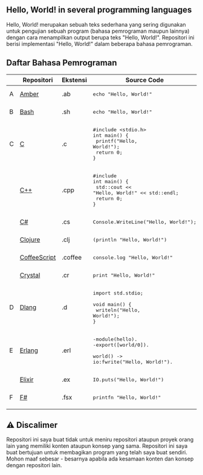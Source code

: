 ## Hello, World! in several programming languages

Hello, World! merupakan sebuah teks sederhana yang sering digunakan untuk pengujian sebuah program (bahasa pemrograman maupun lainnya) dengan cara menampilkan output berupa teks "Hello, World!". Repositori ini berisi implementasi "Hello, World!" dalam beberapa bahasa pemrograman.

## Daftar Bahasa Pemrograman

|     | Repositori                                                                                                           | Ekstensi | Source Code                                                                                                                 |
| --- | -------------------------------------------------------------------------------------------------------------------- | -------- | --------------------------------------------------------------------------------------------------------------------------- |
| A   | [Amber](https://github.com/codewithfahmi/hello-world-in-several-programming-languages/tree/main/amber)               | .ab      | <pre lang="ember">echo "Hello, World!"</pre>                                                                                |
| B   | [Bash](https://github.com/codewithfahmi/hello-world-in-several-programming-languages/tree/main/bash)                 | .sh      | <pre lang="bash">echo "Hello, World!"</pre>                                                                                 |
| C   | [C](https://github.com/codewithfahmi/hello-world-in-several-programming-languages/tree/main/c)                       | .c       | <pre lang="c">#include <stdio.h>&#13;int main() {&#13; printf("Hello, World!");&#13; return 0;&#13;}</pre>                   |
|     | [C++](https://github.com/codewithfahmi/hello-world-in-several-programming-languages/tree/main/c%2B%2B)               | .cpp     | <pre lang="cpp">#include <iostream> &#13;int main() {&#13; std::cout << "Hello, World!" << std::endl;&#13; return 0;&#13;}</pre> |
|     | [C#](https://github.com/codewithfahmi/hello-world-in-several-programming-languages/tree/main/c%23)                   | .cs      | <pre lang="csharp">Console.WriteLine("Hello, World!");</pre>                                                                |
|     | [Clojure](https://github.com/codewithfahmi/hello-world-in-several-programming-languages/tree/main/clojure)           | .clj     | <pre lang="clojure">(println "Hello, World!")</pre>                                                                         |
|     | [CoffeeScript](https://github.com/codewithfahmi/hello-world-in-several-programming-languages/tree/main/coffeescript) | .coffee  | <pre lang="coffeescript">console.log "Hello, World!"</pre>                                                                  |
|     | [Crystal](https://github.com/codewithfahmi/hello-world-in-several-programming-languages/tree/main/crystal)           | .cr      | <pre lang="crystal">print "Hello, World!"</pre>                                                                             |
| D   | [Dlang](https://github.com/codewithfahmi/hello-world-in-several-programming-languages/tree/main/d)                   | .d       | <pre lang="d">import std.stdio;&#13;&#13;void main() {&#13; writeln("Hello, World!");&#13;}                                         |
| E   | [Erlang](https://github.com/codewithfahmi/hello-world-in-several-programming-languages/tree/main/erlang)             | .erl     | <pre lang="erlang">-module(hello).&#13;-export([world/0]).&#13;&#13;world() -> io:fwrite("Hello, World!").</pre>               |
|     | [Elixir](https://github.com/codewithfahmi/hello-world-in-several-programming-languages/tree/main/elixir)             | .ex      | <pre lang="elixir">IO.puts("Hello, World!")</pre>                                                                           |
| F   | [F#](https://github.com/codewithfahmi/hello-world-in-several-programming-languages/tree/main/fsharp)                 | .fsx     | <pre lang="fsharp">printfn "Hello, World!"</pre>                                                                            |
|     |

## ⚠️ Discalimer

Repositori ini saya buat tidak untuk meniru repositori ataupun proyek orang lain yang memiliki konten ataupun konsep yang sama. Repositori ini saya buat bertujuan untuk membagikan program yang telah saya buat sendiri. Mohon maaf sebesar - besarnya apabila ada kesamaan konten dan konsep dengan repositori lain.
